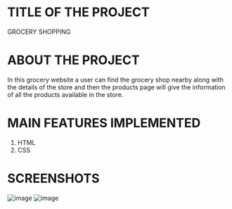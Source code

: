 # TITLE OF THE PROJECT
GROCERY SHOPPING

# ABOUT THE PROJECT
In this grocery website a user can find the grocery shop nearby along with the details of the store and then the products page will give the information of all the products available in the store.

# MAIN FEATURES IMPLEMENTED

1. HTML
2. CSS

# SCREENSHOTS 
![image](https://user-images.githubusercontent.com/87296340/213218460-5428678d-12ed-45ef-8d3d-0c30647a8943.png)
![image](https://user-images.githubusercontent.com/87296340/213218770-2f0fc14b-9573-444a-8f3e-6df7d393a064.png)

